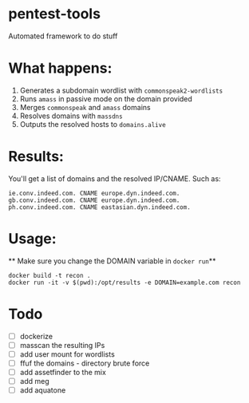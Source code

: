 # pentest-tools
Automated framework to do stuff

# What happens:
1.  Generates a subdomain wordlist with `commonspeak2-wordlists`
2.  Runs `amass` in passive mode on the domain provided
3.  Merges `commonspeak` and `amass` domains
4.  Resolves domains with `massdns`
5.  Outputs the resolved hosts to `domains.alive`

# Results:
You'll get a list of domains and the resolved IP/CNAME.  Such as:
```
ie.conv.indeed.com. CNAME europe.dyn.indeed.com.
gb.conv.indeed.com. CNAME europe.dyn.indeed.com.
ph.conv.indeed.com. CNAME eastasian.dyn.indeed.com.
```

# Usage:
** Make sure you change the DOMAIN variable in `docker run`**
```
docker build -t recon .
docker run -it -v $(pwd):/opt/results -e DOMAIN=example.com recon
```

# Todo
- [ ]  dockerize
- [ ]  masscan the resulting IPs  
- [ ]  add user mount for wordlists
- [ ]  ffuf the domains - directory brute force    
- [ ]  add assetfinder to the mix
- [ ]  add meg
- [ ]  add aquatone
